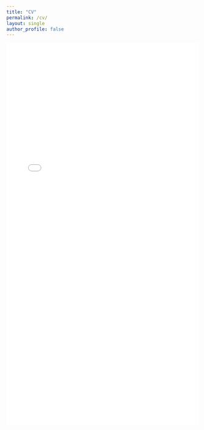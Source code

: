 ```yaml
---
title: "CV"
permalink: /cv/
layout: single
author_profile: false
---
```


<embed src="/assets/cv.pdf" type="application/pdf" width="100%" height="1000px" />
